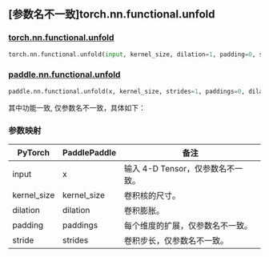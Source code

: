 ## [参数名不一致]torch.nn.functional.unfold

### [torch.nn.functional.unfold](https://pytorch.org/docs/1.13/generated/torch.nn.functional.unfold.html#torch.nn.functional.unfold)

```python
torch.nn.functional.unfold(input, kernel_size, dilation=1, padding=0, stride=1)
```

### [paddle.nn.functional.unfold](https://www.paddlepaddle.org.cn/documentation/docs/zh/api/paddle/nn/functional/unfold_cn.html)

```python
paddle.nn.functional.unfold(x, kernel_size, strides=1, paddings=0, dilation=1, name=None)
```

其中功能一致, 仅参数名不一致，具体如下：

### 参数映射

| PyTorch     | PaddlePaddle | 备注                              |
| ----------- | ------------ | --------------------------------- |
| input       | x            | 输入 4-D Tensor，仅参数名不一致。 |
| kernel_size | kernel_size  | 卷积核的尺寸。                    |
| dilation    | dilation     | 卷积膨胀。                        |
| padding     | paddings     | 每个维度的扩展，仅参数名不一致。  |
| stride      | strides      | 卷积步长，仅参数名不一致。        |

